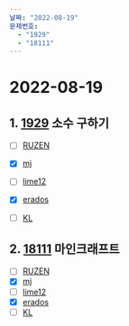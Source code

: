 ```yaml
---
날짜: "2022-08-19"
문제번호: 
  - "1929"
  - "18111"
---
```


# 2022-08-19

## 1. [1929](https://www.acmicpc.net/problem/1929) 소수 구하기

- [ ] [RUZEN](./4673_RUZEN.md)
- [X] [mj](./4673_mj.md)
- [ ] [lime12](./4673_lime12.md)
- [X] [erados](./4673_erados.md)
- [ ] [KL](./4673_KL.md)


## 2. [18111](https://www.acmicpc.net/problem/18111) 마인크래프트


- [ ] [RUZEN](./17473_RUZEN.md)
- [X] [mj](./17473_mj.md)
- [ ] [lime12](./17473_lime12.md)
- [X] [erados](./17473_erados.md)
- [ ] [KL](./17473_KL.md)